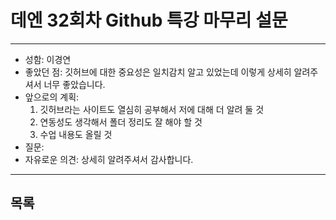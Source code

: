 # 데엔 32회차 Github 특강 마무리 설문
---
- 성함: 이경연
- 좋았던 점: 깃허브에 대한 중요성은 일치감치 알고 있었는데 이렇게 상세히 알려주셔서 너무 좋았습니다.
- 앞으로의 계획:
  1. 깃허브라는 사이트도 열심히 공부해서 저에 대해 더 알려 둘 것
  2. 연동성도 생각해서 폴더 정리도 잘 해야 할 것
  3. 수업 내용도 올릴 것
- 질문: 
- 자유로운 의견: 상세히 알려주셔서 감사합니다.
----
## 목록
